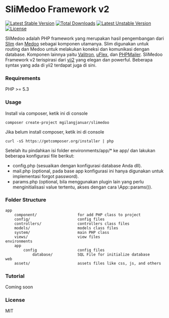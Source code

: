 # SliMedoo Framework v2
[![Latest Stable Version](https://poser.pugx.org/mgilangjanuar/slimedoo/v/stable)](https://packagist.org/packages/mgilangjanuar/slimedoo) [![Total Downloads](https://poser.pugx.org/mgilangjanuar/slimedoo/downloads)](https://packagist.org/packages/mgilangjanuar/slimedoo) [![Latest Unstable Version](https://poser.pugx.org/mgilangjanuar/slimedoo/v/unstable)](https://packagist.org/packages/mgilangjanuar/slimedoo) [![License](https://poser.pugx.org/mgilangjanuar/slimedoo/license)](https://packagist.org/packages/mgilangjanuar/slimedoo)

SliMedoo adalah PHP framework yang merupakan hasil pengembangan dari [Slim] dan [Medoo] sebagai komponen utamanya. Slim digunakan untuk routing dan Medoo untuk melakukan koneksi dan komunikasi dengan database. Komponen lainnya yaitu [Valitron], [uFlex], dan [PHPMailer]. SliMedoo Framework v2 terispirasi dari [yii2] yang elegan dan powerful. Beberapa syntax yang ada di yii2 terdapat juga di sini.

### Requirements
PHP >= 5.3

### Usage
Install via composer, ketik ini di console
```
composer create-project mgilangjanuar/slimedoo
```

Jika belum install composer, ketik ini di console
```
curl -sS https://getcomposer.org/installer | php
```

Setelah itu pindahkan isi folder environments/app/* ke app/ dan lakukan beberapa konfigurasi file berikut:

* config.php (sesuaikan dengan konfigurasi database Anda dll).
* mail.php (optional, pada base app konfigurasi ini hanya digunakan untuk implementasi forgot password).
* params.php (optional, bila menggunakan plugin lain yang perlu menginitialisasi value tertentu, akses dengan cara \App::params()).

### Folder Structure
```
app
    component/                  for add PHP class to project
    config/                     config files
    controllers/                controllers class files
    models/                     models class files
    system/                     main PHP class                
    views/                      view files
environments
    app
        config                  config files
            database/           SQL File for initialize database
web
    assets/                     assets files like css, js, and others
```

### Tutorial
Coming soon

### License
MIT

[Slim]:http://slimframework.com/
[Medoo]:http://medoo.in/
[Valitron]:https://github.com/vlucas/valitron
[uFlex]:http://ptejada.com/projects/uFlex
[PHPMailer]:https://github.com/PHPMailer/PHPMailer
[yii2]:http://yiiframework.com